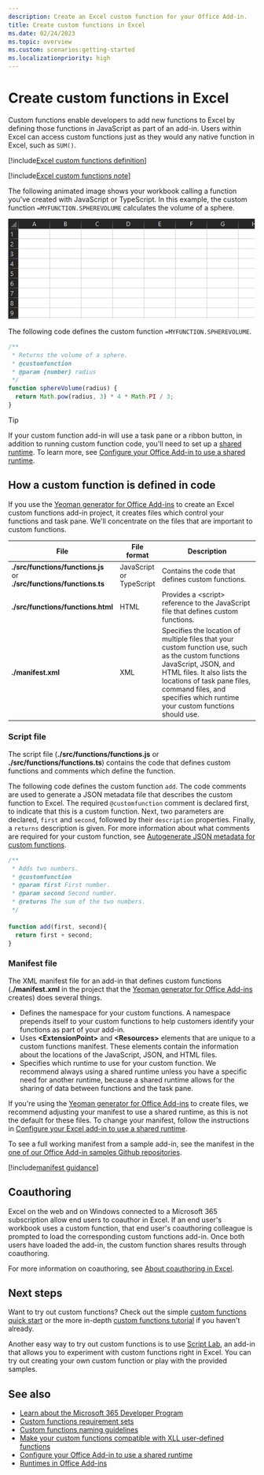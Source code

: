 ```yaml
---
description: Create an Excel custom function for your Office Add-in.
title: Create custom functions in Excel
ms.date: 02/24/2023
ms.topic: overview
ms.custom: scenarios:getting-started
ms.localizationpriority: high
---
```

# Create custom functions in Excel

Custom functions enable developers to add new functions to Excel by defining those functions in JavaScript as part of an add-in. Users within Excel can access custom functions just as they would any native function in Excel, such as `SUM()`.

[!include[Excel custom functions definition](../includes/excel-custom-functions-definition.md)]

[!include[Excel custom functions note](../includes/excel-custom-functions-note.md)]

The following animated image shows your workbook calling a function you've created with JavaScript or TypeScript. In this example, the custom function `=MYFUNCTION.SPHEREVOLUME` calculates the volume of a sphere.

![Animated image showing an end user inserting the MYFUNCTION.SPHEREVOLUME custom function into a cell of an Excel worksheet.](../images/SphereVolumeNew.gif)

The following code defines the custom function `=MYFUNCTION.SPHEREVOLUME`.

```js
/**
 * Returns the volume of a sphere.
 * @customfunction
 * @param {number} radius
 */
function sphereVolume(radius) {
  return Math.pow(radius, 3) * 4 * Math.PI / 3;
}
```

> [!TIP]
> If your custom function add-in will use a task pane or a ribbon button, in addition to running custom function code, you'll need to set up a [shared runtime](../testing/runtimes.md#shared-runtime). To learn more, see [Configure your Office Add-in to use a shared runtime](../develop/configure-your-add-in-to-use-a-shared-runtime.md).

## How a custom function is defined in code

If you use the [Yeoman generator for Office Add-ins](../develop/yeoman-generator-overview.md) to create an Excel custom functions add-in project, it creates files which control your functions and task pane. We'll concentrate on the files that are important to custom functions.

| File | File format | Description |
|------|-------------|-------------|
| **./src/functions/functions.js**<br/>or<br/>**./src/functions/functions.ts** | JavaScript<br/>or<br/>TypeScript | Contains the code that defines custom functions. |
| **./src/functions/functions.html** | HTML | Provides a &lt;script&gt; reference to the JavaScript file that defines custom functions. |
| **./manifest.xml** | XML | Specifies the location of multiple files that your custom function use, such as the custom functions JavaScript, JSON, and HTML files. It also lists the locations of task pane files, command files, and specifies which runtime your custom functions should use. |

### Script file

The script file (**./src/functions/functions.js** or **./src/functions/functions.ts**) contains the code that defines custom functions and comments which define the function.

The following code defines the custom function `add`. The code comments are used to generate a JSON metadata file that describes the custom function to Excel. The required `@customfunction` comment is declared first, to indicate that this is a custom function. Next, two parameters are declared, `first` and `second`, followed by their `description` properties. Finally, a `returns` description is given. For more information about what comments are required for your custom function, see [Autogenerate JSON metadata for custom functions](custom-functions-json-autogeneration.md).

```js
/**
 * Adds two numbers.
 * @customfunction 
 * @param first First number.
 * @param second Second number.
 * @returns The sum of the two numbers.
 */

function add(first, second){
  return first + second;
}
```

### Manifest file

The XML manifest file for an add-in that defines custom functions (**./manifest.xml** in the project that the [Yeoman generator for Office Add-ins](../develop/yeoman-generator-overview.md) creates) does several things.

- Defines the namespace for your custom functions. A namespace prepends itself to your custom functions to help customers identify your functions as part of your add-in.
- Uses **\<ExtensionPoint\>** and **\<Resources\>** elements that are unique to a custom functions manifest. These elements contain the information about the locations of the JavaScript, JSON, and HTML files.
- Specifies which runtime to use for your custom function. We recommend always using a shared runtime unless you have a specific need for another runtime, because a shared runtime allows for the sharing of data between functions and the task pane.

If you're using the [Yeoman generator for Office Add-ins](../develop/yeoman-generator-overview.md) to create files, we recommend adjusting your manifest to use a shared runtime, as this is not the default for these files. To change your manifest, follow the instructions in [Configure your Excel add-in to use a shared runtime](../develop/configure-your-add-in-to-use-a-shared-runtime.md).

To see a full working manifest from a sample add-in, see the manifest in the [one of our Office Add-in samples Github repositories](https://github.com/OfficeDev/Office-Add-in-samples/blob/main/Samples/excel-shared-runtime-global-state/manifest.xml).

[!include[manifest guidance](../includes/manifest-guidance.md)]

## Coauthoring

Excel on the web and on Windows connected to a Microsoft 365 subscription allow end users to coauthor in Excel. If an end user's workbook uses a custom function, that end user's coauthoring colleague is prompted to load the corresponding custom functions add-in. Once both users have loaded the add-in, the custom function shares results through coauthoring.

For more information on coauthoring, see [About coauthoring in Excel](/office/vba/excel/concepts/about-coauthoring-in-excel).

## Next steps

Want to try out custom functions? Check out the simple [custom functions quick start](../quickstarts/excel-custom-functions-quickstart.md) or the more in-depth [custom functions tutorial](../tutorials/excel-tutorial-create-custom-functions.md) if you haven't already.

Another easy way to try out custom functions is to use [Script Lab](https://appsource.microsoft.com/product/office/WA104380862?src=office&corrid=1ada79ac-6392-438d-bb16-fce6994a2a7e&omexanonuid=f7b03101-ec22-4270-a274-bcf16c762039&referralurl=https%3a%2f%2fgithub.com%2fofficedev%2fscript-lab), an add-in that allows you to experiment with custom functions right in Excel. You can try out creating your own custom function or play with the provided samples.

## See also

- [Learn about the Microsoft 365 Developer Program](https://developer.microsoft.com/microsoft-365/dev-program)
- [Custom functions requirement sets](/javascript/api/requirement-sets/excel/custom-functions-requirement-sets)
- [Custom functions naming guidelines](custom-functions-naming.md)
- [Make your custom functions compatible with XLL user-defined functions](make-custom-functions-compatible-with-xll-udf.md)
- [Configure your Office Add-in to use a shared runtime](../develop/configure-your-add-in-to-use-a-shared-runtime.md)
- [Runtimes in Office Add-ins](../testing/runtimes.md)
